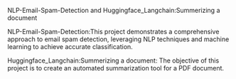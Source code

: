 NLP-Email-Spam-Detection and Huggingface_Langchain:Summerizing a document

NLP-Email-Spam-Detection:This project demonstrates a comprehensive approach to email spam detection, leveraging NLP techniques and machine learning to achieve accurate classification.

Huggingface_Langchain:Summerizing a document: The objective of this project is to create an automated summarization tool for a PDF document. 

